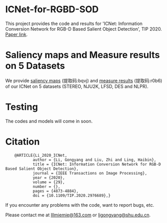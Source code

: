 # ICNet-for-RGBD-SOD
   This project provides the code and results for 'ICNet: Information Conversion Network for RGB-D Based Salient Object Detection', TIP 2020. [Paper link](https://ieeexplore.ieee.org/document/9024241).
   
   
# Saliency maps and Measure results on 5 Datasets
   We provide [saliency maps](https://pan.baidu.com/s/1Bkl7DYdt97orbQX66BufuQ) (提取码:bqvj) and [measure results](https://pan.baidu.com/s/1oUImRe0zRna0o3-_JLBlXQ) (提取码:r0b6) of our ICNet on 5 datasets (STEREO, NJU2K, LFSD, DES and NLPR).
   
   
# Testing
   The codes and models will come in soon.
   
# Citation
        @ARTICLE{Li_2020_ICNet,
                author = {Li, Gongyang and Liu, Zhi and Ling, Haibin},
                title = {ICNet: Information Conversion Network for RGB-D Based Salient Object Detection},
                journal = {IEEE Transactions on Image Processing},
                year = {2020},
                volume = {29},
                number = {},
                pages = {4873-4884},
                doi = {10.1109/TIP.2020.2976689},}


If you encounter any problems with the code, want to report bugs, etc.

Please contact me at lllmiemie@163.com or ligongyang@shu.edu.cn.
